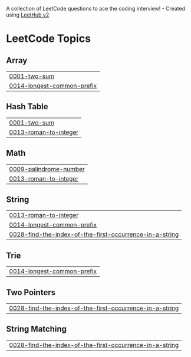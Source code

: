 A collection of LeetCode questions to ace the coding interview! - Created using [LeetHub v2](https://github.com/arunbhardwaj/LeetHub-2.0)
<!---LeetCode Topics Start-->
# LeetCode Topics
## Array
|  |
| ------- |
| [0001-two-sum](https://github.com/janhvviikumar/Pythonsolve/tree/master/0001-two-sum) |
| [0014-longest-common-prefix](https://github.com/janhvviikumar/Pythonsolve/tree/master/0014-longest-common-prefix) |
## Hash Table
|  |
| ------- |
| [0001-two-sum](https://github.com/janhvviikumar/Pythonsolve/tree/master/0001-two-sum) |
| [0013-roman-to-integer](https://github.com/janhvviikumar/Pythonsolve/tree/master/0013-roman-to-integer) |
## Math
|  |
| ------- |
| [0009-palindrome-number](https://github.com/janhvviikumar/Pythonsolve/tree/master/0009-palindrome-number) |
| [0013-roman-to-integer](https://github.com/janhvviikumar/Pythonsolve/tree/master/0013-roman-to-integer) |
## String
|  |
| ------- |
| [0013-roman-to-integer](https://github.com/janhvviikumar/Pythonsolve/tree/master/0013-roman-to-integer) |
| [0014-longest-common-prefix](https://github.com/janhvviikumar/Pythonsolve/tree/master/0014-longest-common-prefix) |
| [0028-find-the-index-of-the-first-occurrence-in-a-string](https://github.com/janhvviikumar/Pythonsolve/tree/master/0028-find-the-index-of-the-first-occurrence-in-a-string) |
## Trie
|  |
| ------- |
| [0014-longest-common-prefix](https://github.com/janhvviikumar/Pythonsolve/tree/master/0014-longest-common-prefix) |
## Two Pointers
|  |
| ------- |
| [0028-find-the-index-of-the-first-occurrence-in-a-string](https://github.com/janhvviikumar/Pythonsolve/tree/master/0028-find-the-index-of-the-first-occurrence-in-a-string) |
## String Matching
|  |
| ------- |
| [0028-find-the-index-of-the-first-occurrence-in-a-string](https://github.com/janhvviikumar/Pythonsolve/tree/master/0028-find-the-index-of-the-first-occurrence-in-a-string) |
<!---LeetCode Topics End-->